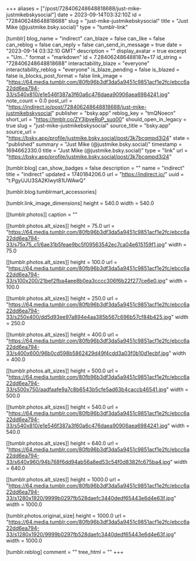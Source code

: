 +++
aliases = ["/post/728406248648818688/just-mike-justmikebskysocial"]
date = 2023-09-14T03:32:10Z
id = "728406248648818688"
slug = "just-mike-justmikebskysocial"
title = "Just Mike (@justmike.bsky.social)"
type = "tumblr-link"

[tumblr]
blog_name = "indirect"
can_blaze = false
can_like = false
can_reblog = false
can_reply = false
can_send_in_message = true
date = "2023-09-14 03:32:10 GMT"
description = ""
display_avatar = true
excerpt = "Um..."
format = "markdown"
id = 7.284062486488187e+17
id_string = "728406248648818688"
interactability_blaze = "everyone"
interactability_reblog = "everyone"
is_blaze_pending = false
is_blazed = false
is_blocks_post_format = false
link_image = "https://64.media.tumblr.com/80fb96b3df3da5a9451c9851acf1e2fc/ebcc6a22dd6ea794-33/s540x810/e1e546f387a3f60a6c476daea90906aea6984241.jpg"
note_count = 0.0
post_url = "https://indirect.io/post/728406248648818688/just-mike-justmikebskysocial"
publisher = "bsky.app"
reblog_key = "tmQNoecn"
short_url = "https://tmblr.co/ZY3jbyeRqP_suq00"
should_open_in_legacy = true
slug = "just-mike-justmikebskysocial"
source_title = "bsky.app"
source_url = "https://bsky.app/profile/justmike.bsky.social/post/3k7bcqmpd3i24"
state = "published"
summary = "Just Mike (@justmike.bsky.social)"
timestamp = 1694662330.0
title = "Just Mike (@justmike.bsky.social)"
type = "link"
url = "https://bsky.app/profile/justmike.bsky.social/post/3k7bcqmpd3i24"

[tumblr.blog]
can_show_badges = false
description = ""
name = "indirect"
title = "indirect"
updated = 1740184206.0
url = "https://indirect.io/"
uuid = "t:PgyUJU3SA2Klwyt81UWAwQ"

[tumblr.blog.tumblrmart_accessories]

[tumblr.link_image_dimensions]
height = 540.0
width = 540.0

[[tumblr.photos]]
caption = ""

[[tumblr.photos.alt_sizes]]
height = 75.0
url = "https://64.media.tumblr.com/80fb96b3df3da5a9451c9851acf1e2fc/ebcc6a22dd6ea794-33/s75x75_c1/6ae31b5feae9bc5f09563542ec7ca04e615159f1.jpg"
width = 75.0

[[tumblr.photos.alt_sizes]]
height = 100.0
url = "https://64.media.tumblr.com/80fb96b3df3da5a9451c9851acf1e2fc/ebcc6a22dd6ea794-33/s100x200/21bef2fba4aee8b0ea3cccc306f6b22f277ce6e0.jpg"
width = 100.0

[[tumblr.photos.alt_sizes]]
height = 250.0
url = "https://64.media.tumblr.com/80fb96b3df3da5a9451c9851acf1e2fc/ebcc6a22dd6ea794-33/s250x400/dd5d93ee97a894e4aa385b567c696b57cf84b425.jpg"
width = 250.0

[[tumblr.photos.alt_sizes]]
height = 400.0
url = "https://64.media.tumblr.com/80fb96b3df3da5a9451c9851acf1e2fc/ebcc6a22dd6ea794-33/s400x600/96b0cd598b5862429d49f4cdd3a03f0b10d1ecbf.jpg"
width = 400.0

[[tumblr.photos.alt_sizes]]
height = 500.0
url = "https://64.media.tumblr.com/80fb96b3df3da5a9451c9851acf1e2fc/ebcc6a22dd6ea794-33/s500x750/aadfaafe9a7c8b6543b5cfe5ad63b4caccb46541.jpg"
width = 500.0

[[tumblr.photos.alt_sizes]]
height = 540.0
url = "https://64.media.tumblr.com/80fb96b3df3da5a9451c9851acf1e2fc/ebcc6a22dd6ea794-33/s540x810/e1e546f387a3f60a6c476daea90906aea6984241.jpg"
width = 540.0

[[tumblr.photos.alt_sizes]]
height = 640.0
url = "https://64.media.tumblr.com/80fb96b3df3da5a9451c9851acf1e2fc/ebcc6a22dd6ea794-33/s640x960/94b768f6dd94ab56a8ed53c54f0d8382fc675ba4.jpg"
width = 640.0

[[tumblr.photos.alt_sizes]]
height = 1000.0
url = "https://64.media.tumblr.com/80fb96b3df3da5a9451c9851acf1e2fc/ebcc6a22dd6ea794-33/s1280x1920/9999b0297fb528daefc3440dedf65443e6d4e63f.jpg"
width = 1000.0

[tumblr.photos.original_size]
height = 1000.0
url = "https://64.media.tumblr.com/80fb96b3df3da5a9451c9851acf1e2fc/ebcc6a22dd6ea794-33/s1280x1920/9999b0297fb528daefc3440dedf65443e6d4e63f.jpg"
width = 1000.0

[tumblr.reblog]
comment = ""
tree_html = ""
+++
